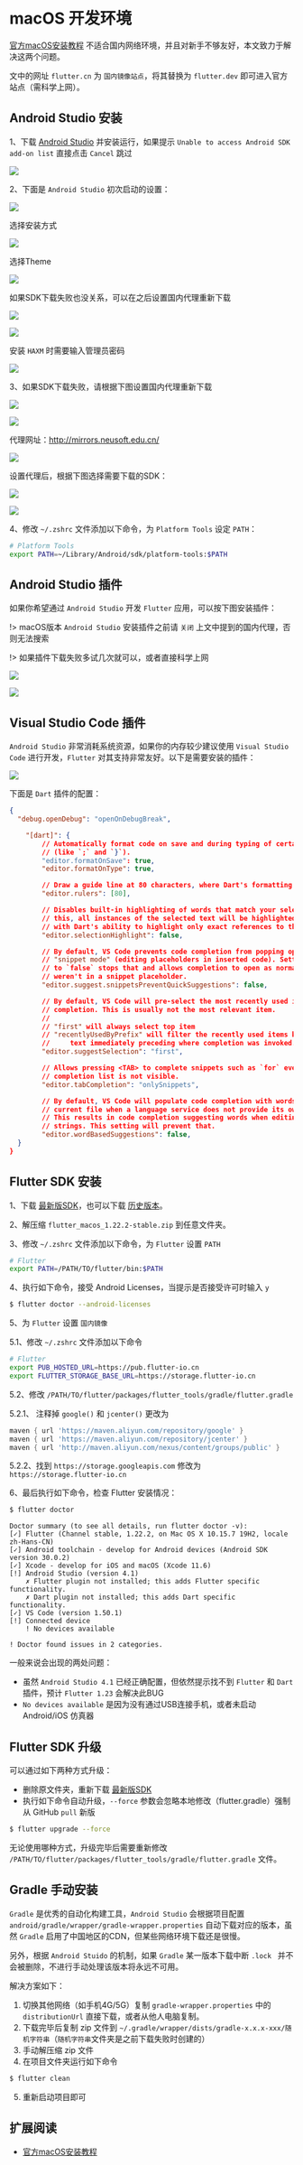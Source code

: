 # macOS 开发环境

[官方macOS安装教程](https://flutter.cn/docs/get-started/install/macos) 不适合国内网络环境，并且对新手不够友好，本文致力于解决这两个问题。

文中的网址 `flutter.cn` 为 `国内镜像站点`，将其替换为 `flutter.dev` 即可进入官方站点（需科学上网）。

## Android Studio 安装

1、下载 [Android Studio](https://developer.android.google.cn/studio) 并安装运行，如果提示 `Unable to access Android SDK add-on list` 直接点击 `Cancel` 跳过

![](./images/android-studio-1.png)

2、下面是 `Android Studio` 初次启动的设置：

![](./images/android-studio-2.png)

选择安装方式

![](./images/android-studio-3.png)

选择Theme

![](./images/android-studio-4.png)

如果SDK下载失败也没关系，可以在之后设置国内代理重新下载

![](./images/android-studio-5.png)

![](./images/android-studio-6.png)

安装 `HAXM` 时需要输入管理员密码

![](./images/android-studio-7.png)

3、如果SDK下载失败，请根据下图设置国内代理重新下载

![](./images/android-studio-8.png)

![](./images/android-studio-9.png)

代理网址：http://mirrors.neusoft.edu.cn/

![](./images/android-studio-10.png)

设置代理后，根据下图选择需要下载的SDK：

![](./images/android-studio-11.png)

![](./images/android-studio-12.png)

4、修改 `~/.zshrc` 文件添加以下命令，为 `Platform Tools` 设定 `PATH`：

```bash
# Platform Tools
export PATH=~/Library/Android/sdk/platform-tools:$PATH
```

## Android Studio 插件

如果你希望通过 `Android Studio` 开发 `Flutter` 应用，可以按下图安装插件：

!> macOS版本 `Android Studio` 安装插件之前请 `关闭` 上文中提到的国内代理，否则无法搜索

!> 如果插件下载失败多试几次就可以，或者直接科学上网

![](./images/android-studio-13.png)

![](./images/android-studio-14.png)

## Visual Studio Code 插件

`Android Studio` 非常消耗系统资源，如果你的内存较少建议使用 `Visual Studio Code` 进行开发，`Flutter` 对其支持非常友好。以下是需要安装的插件：

![](./images/visual-studio-code-extensions.png)

下面是 `Dart` 插件的配置：

```json
{
  "debug.openDebug": "openOnDebugBreak",

	"[dart]": {
		// Automatically format code on save and during typing of certain characters
		// (like `;` and `}`).
		"editor.formatOnSave": true,
		"editor.formatOnType": true,

		// Draw a guide line at 80 characters, where Dart's formatting will wrap code.
		"editor.rulers": [80],

		// Disables built-in highlighting of words that match your selection. Without
		// this, all instances of the selected text will be highlighted, interfering
		// with Dart's ability to highlight only exact references to the selected variable.
		"editor.selectionHighlight": false,

		// By default, VS Code prevents code completion from popping open when in
		// "snippet mode" (editing placeholders in inserted code). Setting this option
		// to `false` stops that and allows completion to open as normal, as if you
		// weren't in a snippet placeholder.
		"editor.suggest.snippetsPreventQuickSuggestions": false,

		// By default, VS Code will pre-select the most recently used item from code
		// completion. This is usually not the most relevant item.
		//
		// "first" will always select top item
		// "recentlyUsedByPrefix" will filter the recently used items based on the
		//     text immediately preceding where completion was invoked.
		"editor.suggestSelection": "first",

		// Allows pressing <TAB> to complete snippets such as `for` even when the
		// completion list is not visible.
		"editor.tabCompletion": "onlySnippets",

		// By default, VS Code will populate code completion with words found in the
		// current file when a language service does not provide its own completions.
		// This results in code completion suggesting words when editing comments and
		// strings. This setting will prevent that.
		"editor.wordBasedSuggestions": false,
  }
}
```

## Flutter SDK 安装

1、下载 [最新版SDK](https://flutter.cn/docs/get-started/install/macos#get-sdk)，也可以下载 [历史版本](https://flutter.cn/docs/development/tools/sdk/releases?tab=macos)。

2、解压缩 `flutter_macos_1.22.2-stable.zip` 到任意文件夹。

3、修改 `~/.zshrc` 文件添加以下命令，为 `Flutter` 设置 `PATH`

```bash
# Flutter
export PATH=/PATH/TO/flutter/bin:$PATH
```

4、执行如下命令，接受 Android Licenses，当提示是否接受许可时输入 `y`

```bash
$ flutter doctor --android-licenses
```

5、为 `Flutter` 设置 `国内镜像`

5.1、修改 `~/.zshrc` 文件添加以下命令

```bash
# Flutter
export PUB_HOSTED_URL=https://pub.flutter-io.cn
export FLUTTER_STORAGE_BASE_URL=https://storage.flutter-io.cn
```

5.2、修改 `/PATH/TO/flutter/packages/flutter_tools/gradle/flutter.gradle`

5.2.1、 注释掉 `google()` 和 `jcenter()` 更改为

```gradle
maven { url 'https://maven.aliyun.com/repository/google' }
maven { url 'https://maven.aliyun.com/repository/jcenter' }
maven { url 'http://maven.aliyun.com/nexus/content/groups/public' }
```

5.2.2、找到 `https://storage.googleapis.com` 修改为 `https://storage.flutter-io.cn`

6、最后执行如下命令，检查 Flutter 安装情况：

```bash
$ flutter doctor
```

```text
Doctor summary (to see all details, run flutter doctor -v):
[✓] Flutter (Channel stable, 1.22.2, on Mac OS X 10.15.7 19H2, locale zh-Hans-CN)
[✓] Android toolchain - develop for Android devices (Android SDK version 30.0.2)
[✓] Xcode - develop for iOS and macOS (Xcode 11.6)
[!] Android Studio (version 4.1)
    ✗ Flutter plugin not installed; this adds Flutter specific functionality.
    ✗ Dart plugin not installed; this adds Dart specific functionality.
[✓] VS Code (version 1.50.1)
[!] Connected device
    ! No devices available

! Doctor found issues in 2 categories.
```

一般来说会出现的两处问题：

- 虽然 `Android Studio 4.1` 已经正确配置，但依然提示找不到 `Flutter` 和 `Dart` 插件，预计 `Flutter 1.23` 会解决此BUG
- `No devices available` 是因为没有通过USB连接手机，或者未启动 Android/iOS 仿真器

## Flutter SDK 升级

可以通过如下两种方式升级：

- 删除原文件夹，重新下载 [最新版SDK](https://flutter.cn/docs/get-started/install/macos#get-sdk)
- 执行如下命令自动升级，`--force` 参数会忽略本地修改（flutter.gradle）强制从 GitHub `pull` 新版

```bash
$ flutter upgrade --force
```

无论使用哪种方式，升级完毕后需要重新修改 `/PATH/TO/flutter/packages/flutter_tools/gradle/flutter.gradle` 文件。

## Gradle 手动安装

`Gradle` 是优秀的自动化构建工具，`Android Studio` 会根据项目配置 `android/gradle/wrapper/gradle-wrapper.properties` 自动下载对应的版本，虽然 `Gradle` 启用了中国地区的CDN，但某些网络环境下载还是很慢。

另外，根据 `Android Stuido` 的机制，如果 `Gradle` 某一版本下载中断 `.lock ` 并不会被删除，不进行手动处理该版本将永远不可用。

解决方案如下：

1. 切换其他网络（如手机4G/5G）复制 `gradle-wrapper.properties` 中的 `distributionUrl` 直接下载，或者从他人电脑复制。
2. 下载完毕后复制 zip 文件到 `~/.gradle/wrapper/dists/gradle-x.x.x-xxx/随机字符串`（`随机字符串`文件夹是之前下载失败时创建的）
3. 手动解压缩 zip 文件
4. 在项目文件夹运行如下命令

```bash
$ flutter clean
```

5. 重新启动项目即可

## 扩展阅读

- [官方macOS安装教程](https://flutter.cn/docs/get-started/install/macos)
